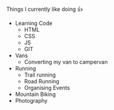 Things I currently like doing 👍

* Learning Code
  * HTML
  * CSS
  * JS
  * GIT
* Vans
  * Converting my van to campervan
* Running
  * Trail running
  * Road Running
  * Organising Events
* Mountain Biking
* Photography

